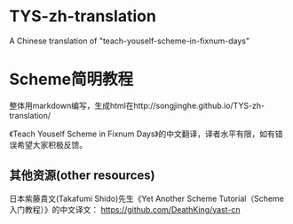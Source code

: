 TYS-zh-translation
==================

A Chinese translation of "teach-youself-scheme-in-fixnum-days"

# Scheme简明教程

整体用markdown编写，生成html在http://songjinghe.github.io/TYS-zh-translation/

《Teach Youself Scheme in Fixnum Days》的中文翻译，译者水平有限，如有错误希望大家积极反馈。

## 其他资源(other resources)

日本紫藤貴文(Takafumi Shido)先生《Yet Another Scheme Tutorial（Scheme入门教程）》的中文译文： https://github.com/DeathKing/yast-cn